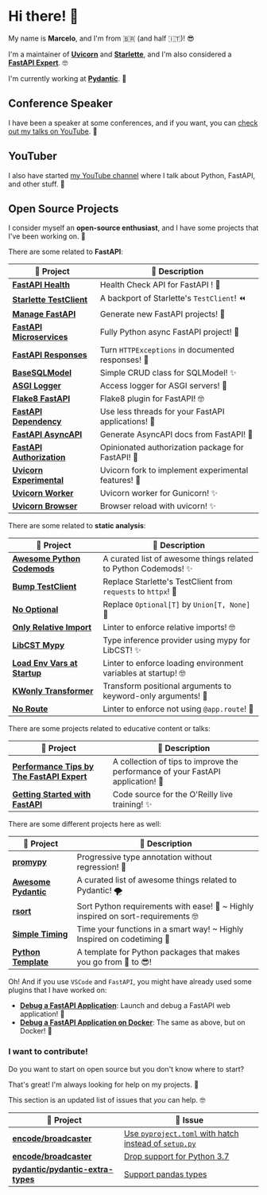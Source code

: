 # Hi there! 👋

My name is **Marcelo**, and I'm from 🇧🇷 (and half 🇮🇹)! 😎

I'm a maintainer of **[Uvicorn]** and **[Starlette]**, and I'm also considered a **[FastAPI Expert]**. 🤓

I'm currently working at **[Pydantic]**. 🚀

## Conference Speaker

I have been a speaker at some conferences, and if you want, you can [check out my talks on YouTube]. 🎤

## YouTuber

I also have started [my YouTube channel] where I talk about Python, FastAPI, and other stuff. 🎥

## Open Source Projects

I consider myself an **open-source enthusiast**, and I have some projects that I've been working on. 🤩

There are some related to **FastAPI**:

|  🎁 Project   | 📜 Description  |
|---|---|
| **[FastAPI Health]** | Health Check API for FastAPI ! :rocket: |
| **[Starlette TestClient]** | A backport of Starlette's `TestClient`! :rewind: |
| **[Manage FastAPI]** |  Generate new FastAPI projects! 🎉 |
| **[FastAPI Microservices]**  |  Fully Python async FastAPI project! 🚀 |
| **[FastAPI Responses]** | Turn `HTTPExceptions` in documented responses! 🤖 |
| **[BaseSQLModel]** | Simple CRUD class for SQLModel! ✨ |
| **[ASGI Logger]** | Access logger for ASGI servers! 🎉 |
| **[Flake8 FastAPI]** | Flake8 plugin for FastAPI! 🤓 |
| **[FastAPI Dependency]** | Use less threads for your FastAPI applications! 🚚 |
| **[FastAPI AsyncAPI]** | Generate AsyncAPI docs from FastAPI! 🚀 |
| **[FastAPI Authorization]** | Opinionated authorization package for FastAPI! 🎉 |
| **[Uvicorn Experimental]** | Uvicorn fork to implement experimental features! 👀 |
| **[Uvicorn Worker]** | Uvicorn worker for Gunicorn! ✨ |
| **[Uvicorn Browser]** | Browser reload with uvicorn! ✨ |

There are some related to **static analysis**:

| 🎁 Project   | 📜 Description  |
|---|---|
| **[Awesome Python Codemods]** | A curated list of awesome things related to Python Codemods! ✨ |
| **[Bump TestClient]** | Replace Starlette's TestClient from `requests` to `httpx`! 🎉 |
| **[No Optional]** | Replace `Optional[T]` by `Union[T, None]` 👀 |
| **[Only Relative Import]** | Linter to enforce relative imports! 🤓 |
| **[LibCST Mypy]** | Type inference provider using mypy for LibCST! ✨ |
| **[Load Env Vars at Startup]** | Linter to enforce loading environment variables at startup! 🤓 |
| **[KWonly Transformer]** | Transform positional arguments to keyword-only arguments!  🎉 |
| **[No Route]** | Linter to enforce not using `@app.route`! 📝 |

There are some projects related to educative content or talks:

| 🎁 Project   | 📜 Description  |
|---|---|
| **[Performance Tips by The FastAPI Expert]** | A collection of tips to improve the performance of your FastAPI application! 🚀 |
| **[Getting Started with FastAPI]** | Code source for the O'Reilly live training! ✨ |

There are some different projects here as well:

| 🎁 Project   | 📜 Description  |
|---|---|
| **[promypy]** | Progressive type annotation without regression! 🚀 |
| **[Awesome Pydantic]** | A curated list of awesome things related to Pydantic! 🌪️ |
| **[rsort]** | Sort Python requirements with ease! :tada: ~ Highly inspired on sort-requirements 🤓 |
| **[Simple Timing]** | Time your functions in a smart way! ~ Highly Inspired on codetiming :tada: |
| **[Python Template]** | A template for Python packages that makes you go from :hot_face: to :sunglasses:! |

Oh! And if you use `VSCode` and `FastAPI`, you might have already used some plugins that I have worked on:

- **[Debug a FastAPI Application]**: Launch and debug a FastAPI web application! :tada:
- **[Debug a FastAPI Application on Docker]**: The same as above, but on Docker! 👀

### I want to contribute!

Do you want to start on open source but you don't know where to start?

That's great! I'm always looking for help on my projects. 🤩

This section is an updated list of issues that _you_ can help. 🤓

| 🎁 Project   | 📜 Issue |
|---|---|
| **[encode/broadcaster]** | [Use `pyproject.toml` with hatch instead of `setup.py`] |
| **[encode/broadcaster]** | [Drop support for Python 3.7] |
| **[pydantic/pydantic-extra-types]** | [Support pandas types] |

[ASGI Logger]: https://github.com/Kludex/asgi-logger
[Awesome Pydantic]: https://github.com/Kludex/awesome-pydantic
[Awesome Python Codemods]: https://github.com/Kludex/awesome-python-codemods
[BaseSQLModel]: https://github.com/Kludex/basesqlmodel
[Bump TestClient]: https://github.com/Kludex/bump-testclient
[check out my talks on YouTube]: https://www.youtube.com/playlist?list=PLHI4xriXPKCjEN_8i5nEM0zPh8PxgEQPW
[Debug a FastAPI Application]: https://github.com/microsoft/vscode-python/pull/14606
[Debug a FastAPI Application on Docker]: https://github.com/microsoft/vscode-docker/pull/2740
[FastAPI AsyncAPI]: https://github.com/Kludex/fastapi-asyncapi
[FastAPI Authorization]: https://github.com/Kludex/fastapi-authorization
[FastAPI Dependency]: https://github.com/kludex/fastapi-dependency
[FastAPI Expert]: https://fastapi.tiangolo.com/fastapi-people/#experts
[FastAPI Health]: https://github.com/Kludex/fastapi-health
[FastAPI Microservices]: https://github.com/Kludex/fastapi-microservices
[FastAPI Responses]: https://github.com/Kludex/fastapi-responses
[Flake8 FastAPI]: https://github.com/Kludex/flake8-fastapi
[Getting Started with FastAPI]: https://github.com/Kludex/fastapi-workshop
[KWonly Transformer]: https://github.com/Kludex/kwonly-transformer
[LibCST Mypy]: https://github.com/Kludex/libcst-mypy
[Load Env Vars at Startup]: https://github.com/Kludex/load-env-vars-at-startup
[Manage FastAPI]: https://github.com/ycd/manage-fastapi
[No Optional]: https://github.com/Kludex/no-optional
[No Route]: https://github.com/Kludex/no-route
[my YouTube channel]: https://www.youtube.com/channel/UC91TdNbobUqT3d2CHcTkx8A
[Only Relative Import]: https://github.com/Kludex/only-relative-import
[Performance Tips by The FastAPI Expert]: https://github.com/Kludex/fastapi-performance
[promypy]: https://github.com/Kludex/promypy
[Python Template]: https://github.com/Kludex/python-template
[Pydantic]: https://pydantic.dev/
[rsort]: https://github.com/Kludex/rsort
[Simple Timing]: https://github.com/Kludex/simpletiming
[Starlette]: https://github.com/encode/starlette
[Starlette TestClient]: https://github.com/Kludex/starlette-testclient
[Uvicorn]: https://github.com/encode/uvicorn
[Uvicorn Browser]: https://github.com/Kludex/uvicorn-browser
[Uvicorn Experimental]: https://github.com/Kludex/uvicorn-exp
[Uvicorn Worker]: https://github.com/Kludex/uvicorn-worker
[encode/broadcaster]: https://github.com/encode/broadcaster
[Use `pyproject.toml` with hatch instead of `setup.py`]: https://github.com/encode/broadcaster/issues/93
[encode/broadcaster]: https://github.com/encode/broadcaster
[Drop support for Python 3.7]: https://github.com/encode/broadcaster/issues/94
[pydantic/pydantic-extra-types]: https://github.com/pydantic/pydantic-extra-types
[Support pandas types]: https://github.com/pydantic/pydantic-extra-types/issues/64